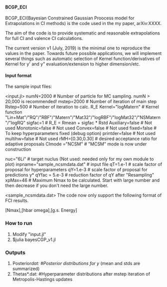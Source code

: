 #### BCGP_ECI
BCGP_ECI(Bayesian Constrained Gaussian Proocess model for Extrapolations in CI methods) is the code used in the my paper, arXiv:XXXX.

The aim of the code is to provide systematic and reasonable extrapolations for full CI and valence CI calculations.

The current version v1 (July, 2019) is the minimal one to reproduce the values in the paper.
Towards future possible applications, we will implement several things such as automatic selection of Kernel function/derivatives of Kernel for y' and y" evaluation/extension to higher dimension/etc.

#### Input format
The sample input files:

<input.jl>
numN=2000               # Number of particle for MC sampling. numN > 20,000 is recommended!
mstep=2000              # Number of iteration of main step
Rstep=500               # Number of iteration to calc. R_E
Kernel="logMatern"      # Kernel function "Lin+Mat"/"RQ"/"RBF"/"Matern"/"Mat32"/"logRBF"/"logMat32"/"NSMatern"/"logRQ"
sigfac=1                # R_E = Rmean + sigfac * Rstd
Auxiliary=false         # Not used
Monotonic=false         # Not used
Convex=false            # Not used
fixed=false             # To keep hyperparameters fixed (debug option)
printder=false          # Not used
multihw=false           # Not used
rMH=[0.30,0.30]         # desired acceptance ratio for adaptive proposals
CImode ="NCSM"          # "MCSM" mode is now under construction

nuc="6Li"               # target nuclus (Not used: needed only for my own module to plot)
inpname="sample_ncsmdata.dat"    # input file
qT=1.e-1                # scale factor of proposal for hyperparameters
qY=1.e-3                # scale factor of proposal for predictions y*
qYfac = 5.e-3           # reduction factor of qY after "Resampling"
xpMax=46                # Maximum Nmax to be calculated. Start with large number and then decrease if you don't need the large number.

<sample_ncsmdata.dat>
The code now only support the following format of FCI results.

[Nmax],[hbar omega],[g.s. Energy]


### How to run
1. Modify "input.jl"
2. $julia bayesCGP_v1.jl

### Outputs
1. Posterior*dat:       #Posterior distributions for y* (mean and stds are summarized)
2. Thetas*.dat:         #Hyperparameter distributions after mstep iteration of Metropolis-Hastings updates
